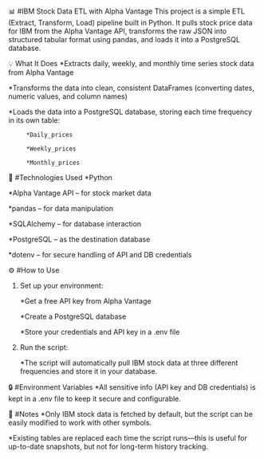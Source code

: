  📊 #IBM Stock Data ETL with Alpha Vantage
This project is a simple ETL (Extract, Transform, Load) pipeline built in Python. It pulls stock price data for IBM from the Alpha Vantage API, transforms the raw JSON into structured tabular format using pandas, and loads it into a PostgreSQL database.

💡 What It Does
*Extracts daily, weekly, and monthly time series stock data from Alpha Vantage

*Transforms the data into clean, consistent DataFrames (converting dates, numeric values, and column names)

*Loads the data into a PostgreSQL database, storing each time frequency in its own table:

         *Daily_prices

         *Weekly_prices

         *Monthly_prices


🧰 #Technologies Used
*Python

*Alpha Vantage API – for stock market data

*pandas – for data manipulation

*SQLAlchemy – for database interaction

*PostgreSQL – as the destination database

*dotenv – for secure handling of API and DB credentials


⚙️ #How to Use
1. Set up your environment:

    *Get a free API key from Alpha Vantage

    *Create a PostgreSQL database

    *Store your credentials and API key in a .env file

2. Run the script:

     *The script will automatically pull IBM stock data at three different frequencies and store it in your database.

🔒 #Environment Variables
*All sensitive info (API key and DB credentials) is kept in a .env file to keep it secure and configurable.

📌 #Notes
*Only IBM stock data is fetched by default, but the script can be easily modified to work with other symbols.

*Existing tables are replaced each time the script runs—this is useful for up-to-date snapshots, but not for long-term history tracking.


